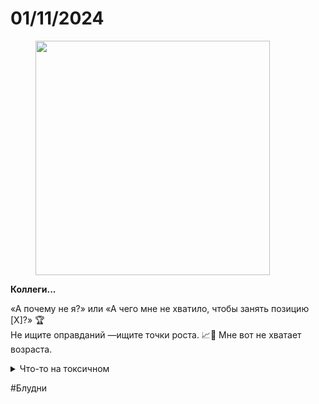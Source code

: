 # 01/11/2024

<div align="left"><figure><img src="../../.gitbook/assets/photo_2025-10-02_14-36-57 (1).jpg" alt="" width="375"><figcaption></figcaption></figure></div>

**Коллеги...**

«А почему не я?» или «А чего мне не хватило, чтобы занять позицию \[X]?» 🏆\
Не ищите оправданий —ищите точки роста. 📈💪 Мне вот не хватает возраста.

<details>

<summary>Что-то на токсичном</summary>



* Да, Жень, мы понимаем, что ты 20 лет в этом дерьме, что пока другие ходили в кружок судостроителей и юных автомобилистов, ты кодил калькулятор на qbasic и переустанавливал винду всем знакомым.
* Слышали, что пока одногруппники торговали наркотиками, ты торговал проектами на Delphi.
* Знаем, что ты чувствуешь айти на кончиках пальцев, что прошел путь от государственного бюрократа до крепкого технического специалиста с опытом.
* Видел и ынтерпрайз и госуху, всегда добивался своих целей и в спорте, и в работе.
* Видели гору курсов и сертификаций, которые ты прошел.
* Знаем, что ребята, которых ты учил, уже тоже крепкие технари.
* Мы подтверждаем, что твой опыт для нас валиден и вообще ты очень хороший человек.

Но, к сожалению, мы не готовы offer тебе это место. Понимаешь:

* ты не friendly.
* ты хуесосишь людей и позволяешь себе повышать голос, насмехаешься над половиной коллектива. Ну и что, что они поступают как дегенераты. Это противоречит нашему vision.

Think about it.&#x20;

</details>

\#Блудни
